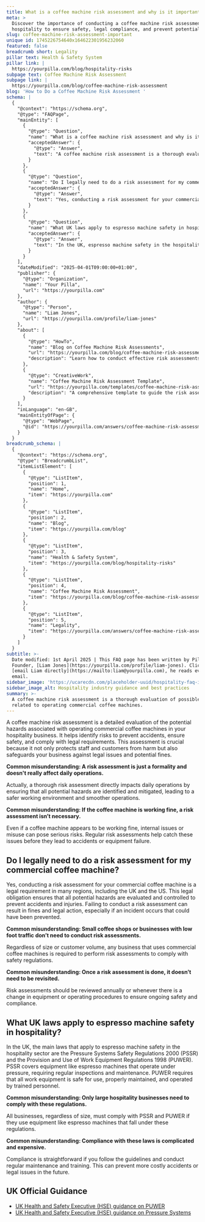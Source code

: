 ```yaml
---
title: What is a coffee machine risk assessment and why is it important?
meta: >
  Discover the importance of conducting a coffee machine risk assessment in
  hospitality to ensure safety, legal compliance, and prevent potential hazards.
slug: coffee-machine-risk-assessment-important
unique id: 1745226754640x164622301956232060
featured: false
breadcrumb short: Legality
pillar text: Health & Safety System
pillar link: |
  https://yourpilla.com/blog/hospitality-risks
subpage text: Coffee Machine Risk Assessment
subpage link: |
  https://yourpilla.com/blog/coffee-machine-risk-assessment
blog: 'How to Do a Coffee Machine Risk Assessment '
schema: |
  {
    "@context": "https://schema.org",
    "@type": "FAQPage",
    "mainEntity": [
      {
        "@type": "Question",
        "name": "What is a coffee machine risk assessment and why is it important?",
        "acceptedAnswer": {
          "@type": "Answer",
          "text": "A coffee machine risk assessment is a thorough evaluation of possible hazards related to operating commercial coffee machines. It's essential as it helps in identifying risks to prevent accidents, ensure safety, and comply with legal requirements, thus protecting both staff and customers as well as safeguarding the business against legal actions and fines."
        }
      },
      {
        "@type": "Question",
        "name": "Do I legally need to do a risk assessment for my commercial coffee machine?",
        "acceptedAnswer": {
          "@type": "Answer",
          "text": "Yes, conducting a risk assessment for your commercial coffee machine is legally required in many regions, including the UK and the US. This requirement helps ensure that all potential hazards are evaluated and managed to prevent accidents and injuries."
        }
      },
      {
        "@type": "Question",
        "name": "What UK laws apply to espresso machine safety in hospitality?",
        "acceptedAnswer": {
          "@type": "Answer",
          "text": "In the UK, espresso machine safety in the hospitality sector is governed by the Pressure Systems Safety Regulations 2000 (PSSR) and the Provision and Use of Work Equipment Regulations 1998 (PUWER). These regulations mandate regular inspections, maintenance, and operation by trained personnel to ensure safety."
        }
      }
    ],
    "dateModified": "2025-04-01T09:00:00+01:00",
    "publisher": {
      "@type": "Organization",
      "name": "Your Pilla",
      "url": "https://yourpilla.com"
    },
    "author": {
      "@type": "Person",
      "name": "Liam Jones",
      "url": "https://yourpilla.com/profile/liam-jones"
    },
    "about": [
      {
        "@type": "HowTo",
        "name": "Blog on Coffee Machine Risk Assessments",
        "url": "https://yourpilla.com/blog/coffee-machine-risk-assessment",
        "description": "Learn how to conduct effective risk assessments for commercial coffee machines to ensure safety and compliance with legal requirements."
      },
      {
        "@type": "CreativeWork",
        "name": "Coffee Machine Risk Assessment Template",
        "url": "https://yourpilla.com/templates/coffee-machine-risk-assessment",
        "description": "A comprehensive template to guide the risk assessment of commercial coffee machines, ensuring thorough evaluation and documentation."
      }
    ],
    "inLanguage": "en-GB",
    "mainEntityOfPage": {
      "@type": "WebPage",
      "@id": "https://yourpilla.com/answers/coffee-machine-risk-assessment-important"
    }
  }
breadcrumb_schema: |
  {
    "@context": "https://schema.org",
    "@type": "BreadcrumbList",
    "itemListElement": [
      {
        "@type": "ListItem",
        "position": 1,
        "name": "Home",
        "item": "https://yourpilla.com"
      },
      {
        "@type": "ListItem",
        "position": 2,
        "name": "Blog",
        "item": "https://yourpilla.com/blog"
      },
      {
        "@type": "ListItem",
        "position": 3,
        "name": "Health & Safety System",
        "item": "https://yourpilla.com/blog/hospitality-risks"
      },
      {
        "@type": "ListItem",
        "position": 4,
        "name": "Coffee Machine Risk Assessment",
        "item": "https://yourpilla.com/blog/coffee-machine-risk-assessment"
      },
      {
        "@type": "ListItem",
        "position": 5,
        "name": "Legality",
        "item": "https://yourpilla.com/answers/coffee-machine-risk-assessment-important"
      }
    ]
  }
subtitle: >-
  Date modified: 1st April 2025 | This FAQ page has been written by Pilla
  Founder, [Liam Jones](https://yourpilla.com/profile/liam-jones). Click to
  [email Liam directly](https://mailto:liam@yourpilla.com), he reads every
  email.
sidebar_image: 'https://ucarecdn.com/placeholder-uuid/hospitality-faq-image.jpg'
sidebar_image_alt: Hospitality industry guidance and best practices
summary: >-
  A coffee machine risk assessment is a thorough evaluation of possible hazards
  related to operating commercial coffee machines.
---
```

A coffee machine risk assessment is a detailed evaluation of the potential hazards associated with operating commercial coffee machines in your hospitality business. It helps identify risks to prevent accidents, ensure safety, and comply with legal requirements. This assessment is crucial because it not only protects staff and customers from harm but also safeguards your business against legal issues and potential fines.

**Common misunderstanding: A risk assessment is just a formality and doesn't really affect daily operations.**

Actually, a thorough risk assessment directly impacts daily operations by ensuring that all potential hazards are identified and mitigated, leading to a safer working environment and smoother operations.

**Common misunderstanding: If the coffee machine is working fine, a risk assessment isn’t necessary.**

Even if a coffee machine appears to be working fine, internal issues or misuse can pose serious risks. Regular risk assessments help catch these issues before they lead to accidents or equipment failure.

## Do I legally need to do a risk assessment for my commercial coffee machine?

Yes, conducting a risk assessment for your commercial coffee machine is a legal requirement in many regions, including the UK and the US. This legal obligation ensures that all potential hazards are evaluated and controlled to prevent accidents and injuries. Failing to conduct a risk assessment can result in fines and legal action, especially if an incident occurs that could have been prevented.

**Common misunderstanding: Small coffee shops or businesses with low foot traffic don’t need to conduct risk assessments.**

Regardless of size or customer volume, any business that uses commercial coffee machines is required to perform risk assessments to comply with safety regulations.

**Common misunderstanding: Once a risk assessment is done, it doesn’t need to be revisited.**

Risk assessments should be reviewed annually or whenever there is a change in equipment or operating procedures to ensure ongoing safety and compliance.

## What UK laws apply to espresso machine safety in hospitality?

In the UK, the main laws that apply to espresso machine safety in the hospitality sector are the Pressure Systems Safety Regulations 2000 (PSSR) and the Provision and Use of Work Equipment Regulations 1998 (PUWER). PSSR covers equipment like espresso machines that operate under pressure, requiring regular inspections and maintenance. PUWER requires that all work equipment is safe for use, properly maintained, and operated by trained personnel.

**Common misunderstanding: Only large hospitality businesses need to comply with these regulations.**

All businesses, regardless of size, must comply with PSSR and PUWER if they use equipment like espresso machines that fall under these regulations.

**Common misunderstanding: Compliance with these laws is complicated and expensive.**

Compliance is straightforward if you follow the guidelines and conduct regular maintenance and training. This can prevent more costly accidents or legal issues in the future.

## UK Official Guidance

-   [UK Health and Safety Executive (HSE) guidance on PUWER](https://www.hse.gov.uk/work-equipment-machinery/puwer.htm)
-   [UK Health and Safety Executive (HSE) guidance on Pressure Systems](https://www.hse.gov.uk/pressure-systems/pesr.htm)
